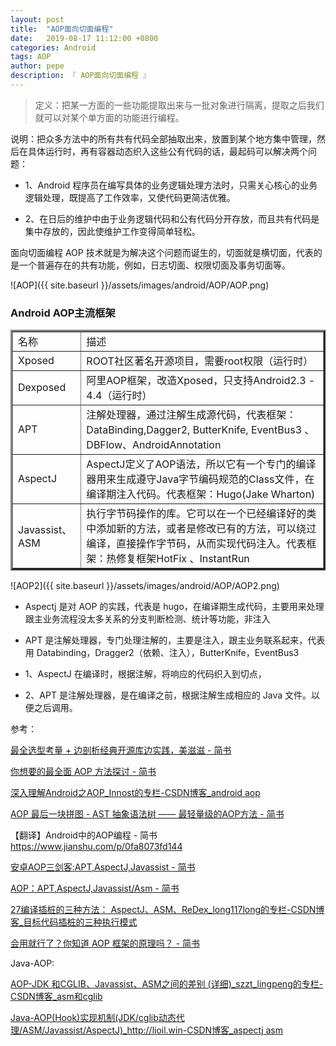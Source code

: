 ```yaml
---
layout: post
title:  "AOP面向切面编程"
date:   2019-08-17 11:12:00 +0800
categories: Android
tags: AOP
author: pepe
description: 『 AOP面向切面编程 』
---
```


> 定义：把某一方面的一些功能提取出来与一批对象进行隔离，提取之后我们就可以对某个单方面的功能进行编程。

说明：把众多方法中的所有共有代码全部抽取出来，放置到某个地方集中管理，然后在具体运行时，再有容器动态织入这些公有代码的话，最起码可以解决两个问题：

* 1、Android 程序员在编写具体的业务逻辑处理方法时，只需关心核心的业务逻辑处理，既提高了工作效率，又使代码更简洁优雅。

* 2、在日后的维护中由于业务逻辑代码和公有代码分开存放，而且共有代码是集中存放的，因此使维护工作变得简单轻松。

面向切面编程 AOP 技术就是为解决这个问题而诞生的，切面就是横切面，代表的是一个普遍存在的共有功能，例如，日志切面、权限切面及事务切面等。


![AOP]({{ site.baseurl }}/assets/images/android/AOP/AOP.png)	


### **Android AOP主流框架**

<table width="800" border="3" cellspacing="0" cellpadding="0">
    <tr>
        <td>名称</td>
        <td>描述</td>
    </tr>
    <tr>
        <td>Xposed</td>
        <td>ROOT社区著名开源项目，需要root权限（运行时）</td>
    </tr>
    <tr>
        <td>Dexposed</td>
        <td>阿里AOP框架，改造Xposed，只支持Android2.3 - 4.4（运行时）</td>
    </tr>
    <tr>
        <td>APT</td>
        <td>注解处理器，通过注解生成源代码，代表框架：DataBinding,Dagger2, ButterKnife, EventBus3 、DBFlow、AndroidAnnotation</td>
    </tr>   
    <tr>
        <td>AspectJ</td>
        <td>AspectJ定义了AOP语法，所以它有一个专门的编译器用来生成遵守Java字节编码规范的Class文件，在编译期注入代码。代表框架：Hugo(Jake Wharton)</td>
    </tr>  
    <tr>
        <td>Javassist、ASM</td>
        <td>执行字节码操作的库。它可以在一个已经编译好的类中添加新的方法，或者是修改已有的方法，可以绕过编译，直接操作字节码，从而实现代码注入。代表框架：热修复框架HotFix 、InstantRun</td>
    </tr>      
</table>
	
	
![AOP2]({{ site.baseurl }}/assets/images/android/AOP/AOP2.png)	

* Aspectj 是对 AOP 的实践，代表是 hugo，在编译期生成代码，主要用来处理跟主业务流程没太多关系的分支判断检测、统计等功能，非注入

* APT 是注解处理器，专门处理注解的，主要是注入，跟主业务联系起来，代表用 Databinding，Dragger2（依赖、注入），ButterKnife，EventBus3



* 1、AspectJ 在编译时，根据注解，将响应的代码织入到切点，

* 2、APT 是注解处理器，是在编译之前，根据注解生成相应的 Java 文件。以便之后调用。


	
	
	








参考：

[最全选型考量 + 边剖析经典开源库边实践，美滋滋 - 简书](https://www.jianshu.com/p/42ce95450adb)

[你想要的最全面 AOP 方法探讨 - 简书](https://www.jianshu.com/p/0799aa19ada1)

[深入理解Android之AOP_Innost的专栏-CSDN博客_android aop](https://blog.csdn.net/innost/article/details/49387395)

[AOP 最后一块拼图 - AST 抽象语法树 —— 最轻量级的AOP方法 - 简书](https://www.jianshu.com/p/0f1c7b3e907f)

【翻译】Android中的AOP编程 - 简书
https://www.jianshu.com/p/0fa8073fd144

[安卓AOP三剑客:APT,AspectJ,Javassist - 简书](https://www.jianshu.com/p/dca3e2c8608a)

[AOP：APT,AspectJ,Javassist/Asm - 简书](https://www.jianshu.com/p/44d39585fc20)

[27编译插桩的三种方法： AspectJ、ASM、ReDex_long117long的专栏-CSDN博客_目标代码插桩的三种执行模式](https://blog.csdn.net/long117long/article/details/90715694)

[会用就行了？你知道 AOP 框架的原理吗？ - 简书](https://www.jianshu.com/p/cfa16f4cf375)

Java-AOP:

[AOP-JDK 和CGLIB、Javassist、ASM之间的差别 (详细)_szzt_lingpeng的专栏-CSDN博客_asm和cglib](https://blog.csdn.net/szzt_lingpeng/article/details/81748396)

[Java-AOP(Hook)实现机制(JDK/cglib动态代理/ASM/Javassist/AspectJ)_http://lioil.win-CSDN博客_aspectj asm](https://blog.csdn.net/qq_32115439/article/details/78361596)

















